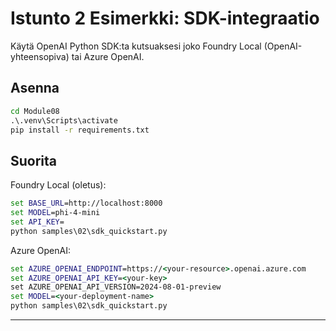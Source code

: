 <!--
CO_OP_TRANSLATOR_METADATA:
{
  "original_hash": "bf711f77cca7c5500e22ff5c032016f1",
  "translation_date": "2025-09-22T20:26:42+00:00",
  "source_file": "Module08/samples/02/README.md",
  "language_code": "fi"
}
-->
# Istunto 2 Esimerkki: SDK-integraatio

Käytä OpenAI Python SDK:ta kutsuaksesi joko Foundry Local (OpenAI-yhteensopiva) tai Azure OpenAI.

## Asenna
```cmd
cd Module08
.\.venv\Scripts\activate
pip install -r requirements.txt
```

## Suorita
Foundry Local (oletus):
```cmd
set BASE_URL=http://localhost:8000
set MODEL=phi-4-mini
set API_KEY=
python samples\02\sdk_quickstart.py
```

Azure OpenAI:
```cmd
set AZURE_OPENAI_ENDPOINT=https://<your-resource>.openai.azure.com
set AZURE_OPENAI_API_KEY=<your-key>
set AZURE_OPENAI_API_VERSION=2024-08-01-preview
set MODEL=<your-deployment-name>
python samples\02\sdk_quickstart.py
```

---

